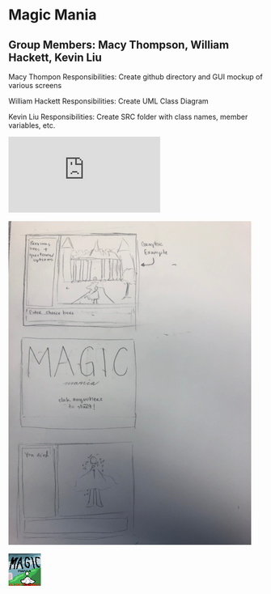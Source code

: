 # Magic Mania
## Group Members: Macy Thompson, William Hackett, Kevin Liu
Macy Thompon Responsibilities: Create github directory and GUI mockup of various screens

William Hackett Responsibilities: Create UML Class Diagram

Kevin Liu Responsibilities: Create SRC folder with class names, member variables, etc. 

![Magic Mania UML](https://github.com/macythompson/MagicMania/blob/main/Images/FinalProjectClassDiagram.pdf)

![Magic Mania Graphics](https://github.com/macythompson/MagicMania/blob/main/Images/IMG_2131.jpg?raw=true)

![Magic Mania Start Screen](https://github.com/macythompson/MagicMania/blob/main/Images/Start%20Screen-1.png.png?raw=true)



